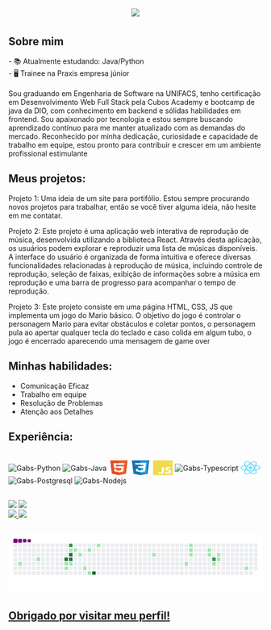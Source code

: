 <h1 align="center">
    <img src="https://readme-typing-svg.herokuapp.com/?font=Righteous&size=35&center=true&vCenter=true&width=500&height=70&duration=4000&lines=Olá!+👋;+Me+Chamo+Gabriel+Mendes!;" />
</h1>

<h2>Sobre mim</h2>
- 📚 Atualmente estudando: Java/Python </br>
- 🖥️ Trainee na Praxis empresa júnior
</br></br>
Sou graduando em Engenharia de Software na UNIFACS, tenho certificação em Desenvolvimento Web Full Stack pela Cubos Academy e bootcamp de java da DIO, com conhecimento em backend e sólidas habilidades em frontend. Sou apaixonado por tecnologia e estou sempre buscando aprendizado contínuo para me manter atualizado com as demandas do mercado. Reconhecido por minha dedicação, curiosidade e capacidade de trabalho em equipe, estou pronto para contribuir e crescer em um ambiente profissional estimulante

## Meus projetos:

Projeto 1: Uma ideia de um site para portifólio.
Estou sempre procurando novos projetos para trabalhar, então se você tiver alguma ideia, não hesite em me contatar.

Projeto 2: Este projeto é uma aplicação web interativa de reprodução de música, desenvolvida utilizando a biblioteca React. Através desta aplicação, os usuários podem explorar e reproduzir uma lista de músicas disponíveis. A interface do usuário é organizada de forma intuitiva e oferece diversas funcionalidades relacionadas à reprodução de música, incluindo controle de reprodução, seleção de faixas, exibição de informações sobre a música em reprodução e uma barra de progresso para acompanhar o tempo de reprodução.

Projeto 3: Este projeto consiste em uma página HTML, CSS, JS que implementa um jogo do Mario básico. O objetivo do jogo é controlar o personagem Mario para evitar obstáculos e coletar pontos, o personagem pula ao apertar qualquer tecla do teclado e caso colida em algum tubo, o jogo é encerrado aparecendo uma mensagem de game over

## Minhas habilidades:

- Comunicação Eficaz
- Trabalho em equipe
- Resolução de Problemas
- Atenção aos Detalhes

## Experiência:

<div style="display: inline_block"><br>
    <img align="center" alt="Gabs-Python" height="30" width="40" src="https://cdn.jsdelivr.net/gh/devicons/devicon@latest/icons/python/python-original.svg" />   
    <img align="center" alt="Gabs-Java" height="30" width="40" src="https://cdn.jsdelivr.net/gh/devicons/devicon@latest/icons/java/java-original.svg" />
    <img align="center" alt="Gabs-HTML" height="30" width="40" src="https://raw.githubusercontent.com/devicons/devicon/master/icons/html5/html5-original.svg">
    <img align="center" alt="Gabs-CSS" height="30" width="40" src="https://raw.githubusercontent.com/devicons/devicon/master/icons/css3/css3-original.svg">
    <img align="center" alt="Gabs-Js" height="30" width="40" src="https://raw.githubusercontent.com/devicons/devicon/master/icons/javascript/javascript-plain.svg">
    <img align="center" alt="Gabs-Typescript" height="30" width="40" src="https://cdn.jsdelivr.net/gh/devicons/devicon@latest/icons/typescript/typescript-original.svg" />
    <img align="center" alt="Gabs-React" height="30" width="40" src="https://raw.githubusercontent.com/devicons/devicon/master/icons/react/react-original.svg">
    <img align="center" alt="Gabs-Postgresql" height="30" width="40" src="https://cdn.jsdelivr.net/gh/devicons/devicon@latest/icons/postgresql/postgresql-original.svg" />
    <img align="center" alt="Gabs-Nodejs" height="30" width="40"  src="https://cdn.jsdelivr.net/gh/devicons/devicon@latest/icons/nodejs/nodejs-original-wordmark.svg" />
</div>

##

<div> 
  <a href = "gabsdev02@gmail.com"><img src="https://img.shields.io/badge/-Gmail-%23333?style=for-the-badge&logo=gmail&logoColor=white" target="_blank"></a>
  <a href="https://www.linkedin.com/in/gabrielmendes02/" target="_blank"><img src="https://img.shields.io/badge/-LinkedIn-%230077B5?style=for-the-badge&logo=linkedin&logoColor=white" target="_blank"></a> 
</div>



<div>
  <a href="https://github.com/Gabsm02">
  <img height="180em" src="https://github-readme-stats.vercel.app/api?username=Gabsm02&show_icons=true&theme=dracula&include_allcommits+true&count_private=true"/>
  <img  height="180em" src="https://github-readme-stats.vercel.app/api/top-langs/?username=Gabsm02&layout=compact&langs_count=16&theme=dracula"/>
</div>

##
![snake gif](https://github.com/Gabsm02/Gabsm02/blob/output/github-contribution-grid-snake.gif)

## Obrigado por visitar meu perfil!


